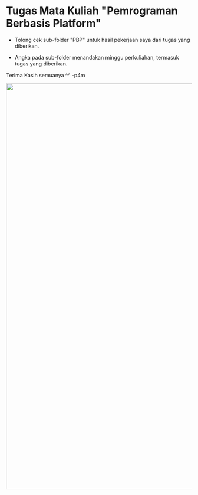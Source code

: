 # Tugas Mata Kuliah "Pemrograman Berbasis Platform"
- Tolong cek sub-folder "PBP" untuk hasil pekerjaan saya dari tugas yang diberikan. 

- Angka pada sub-folder menandakan minggu perkuliahan, termasuk tugas yang diberikan.

Terima Kasih semuanya ^^ -p4m

<img src="https://media1.tenor.com/m/xsICn9T81LcAAAAC/roy-leops.gif" width="1100"/>
